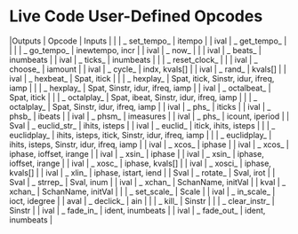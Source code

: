 # Live Code User-Defined Opcodes

|Outputs | Opcode | Inputs |
|  | _ set_tempo_ | itempo  |
| ival | _ get_tempo_ |  |
|  | _ go_tempo_ | inewtempo, incr  |
| ival | _ now_ |  |
| ival | _ beats_ | inumbeats  |
| ival | _ ticks_ | inumbeats  |
|  | _ reset_clock_ |  |
| ival | _ choose_ | iamount  |
| ival | _ cycle_ | indx, kvals[]  |
| ival | _ rand_ | kvals[]  |
| ival | _ hexbeat_ | Spat, itick  |
|  | _ hexplay_ | Spat, itick, Sinstr, idur, ifreq, iamp  |
|  | _ hexplay_ | Spat, Sinstr, idur, ifreq, iamp  |
| ival | _ octalbeat_ | Spat, itick  |
|  | _ octalplay_ | Spat, ibeat, Sinstr, idur, ifreq, iamp  |
|  | _ octalplay_ | Spat, Sinstr, idur, ifreq, iamp  |
| ival | _ phs_ | iticks  |
| ival | _ phsb_ | ibeats  |
| ival | _ phsm_ | imeasures  |
| ival | _ phs_ | icount, iperiod  |
| Sval | _ euclid_str_ | ihits, isteps  |
| ival | _ euclid_ | itick, ihits, isteps  |
|  | _ euclidplay_ | ihits, isteps, itick, Sinstr, idur, ifreq, iamp  |
|  | _ euclidplay_ | ihits, isteps, Sinstr, idur, ifreq, iamp  |
| ival | _ xcos_ | iphase   |
| ival | _ xcos_ | iphase, ioffset, irange   |
| ival | _ xsin_ | iphase   |
| ival | _ xsin_ | iphase, ioffset, irange   |
| ival | _ xosc_ | iphase, kvals[]   |
| ival | _ xosci_ | iphase, kvals[]   |
| ival | _ xlin_ | iphase, istart, iend  |
| Sval | _ rotate_ | Sval, irot  |
| Sval | _ strrep_ | Sval, inum  |
| ival | _ xchan_ | SchanName, initVal  |
| kval | _ xchan_ | SchanName, initVal  |
|  | _ set_scale_ | Scale  |
| ival | _ in_scale_ | ioct, idegree  |
| aval | _ declick_ | ain  |
|  | _ kill_ | Sinstr  |
|  | _ clear_instr_ | Sinstr  |
| ival | _ fade_in_ | ident, inumbeats  |
| ival | _ fade_out_ | ident, inumbeats  |

